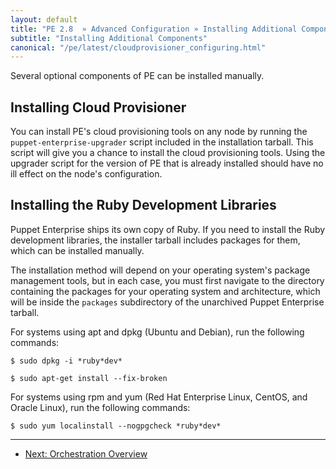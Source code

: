 ```yaml
---
layout: default
title: "PE 2.8  » Advanced Configuration » Installing Additional Components"
subtitle: "Installing Additional Components"
canonical: "/pe/latest/cloudprovisioner_configuring.html"
---
```


Several optional components of PE can be installed manually.

Installing Cloud Provisioner
-----

You can install PE's cloud provisioning tools on any node by running the `puppet-enterprise-upgrader` script included in the installation tarball. This script will give you a chance to install the cloud provisioning tools. Using the upgrader script for the version of PE that is already installed should have no ill effect on the node's configuration. 

Installing the Ruby Development Libraries
-----

Puppet Enterprise ships its own copy of Ruby. If you need to install the Ruby development libraries, the installer tarball includes packages for them, which can be installed manually.

The installation method will depend on your operating system's package management tools, but in each case, you must first navigate to the directory containing the packages for your operating system and architecture, which will be inside the `packages` subdirectory of the unarchived Puppet Enterprise tarball.

For systems using apt and dpkg (Ubuntu and Debian), run the following commands: 

    $ sudo dpkg -i *ruby*dev* 

    $ sudo apt-get install --fix-broken

For systems using rpm and yum (Red Hat Enterprise Linux, CentOS, and Oracle Linux), run the following commands: 

    $ sudo yum localinstall --nogpgcheck *ruby*dev* 


* * * 

- [Next: Orchestration Overview](./orchestration_overview.html)
